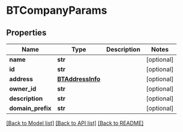 # BTCompanyParams

## Properties
Name | Type | Description | Notes
------------ | ------------- | ------------- | -------------
**name** | **str** |  | [optional] 
**id** | **str** |  | [optional] 
**address** | [**BTAddressInfo**](BTAddressInfo.md) |  | [optional] 
**owner_id** | **str** |  | [optional] 
**description** | **str** |  | [optional] 
**domain_prefix** | **str** |  | [optional] 

[[Back to Model list]](../README.md#documentation-for-models) [[Back to API list]](../README.md#documentation-for-api-endpoints) [[Back to README]](../README.md)


